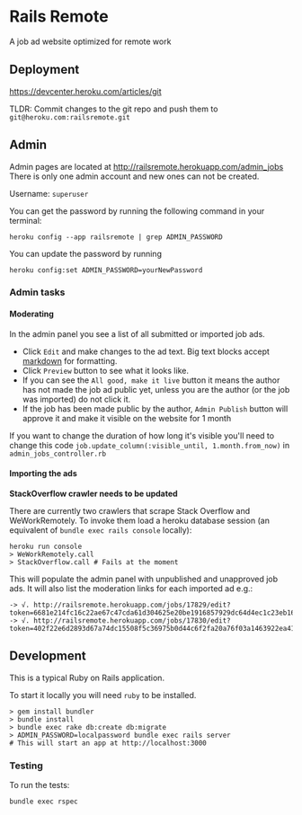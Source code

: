 # Rails Remote

A job ad website optimized for remote work

## Deployment

https://devcenter.heroku.com/articles/git

TLDR: Commit changes to the git repo and push them to `git@heroku.com:railsremote.git`

## Admin

Admin pages are located at http://railsremote.herokuapp.com/admin_jobs
There is only one admin account and new ones can not be created.

Username: `superuser`

You can get the password by running the following command in your terminal:

    heroku config --app railsremote | grep ADMIN_PASSWORD

You can update the password by running

    heroku config:set ADMIN_PASSWORD=yourNewPassword

### Admin tasks

#### Moderating

In the admin panel you see a list of all submitted or imported job ads.

- Click `Edit` and make changes to the ad text. Big text blocks accept [markdown](https://github.com/adam-p/markdown-here/wiki/Markdown-Cheatsheet) for formatting.
- Click `Preview` button to see what it looks like.
- If you can see the `All good, make it live` button it means the author has not made the job ad public yet, unless you are the author (or the job was imported) do not click it.
- If the job has been made public by the author, `Admin Publish` button will approve it and make it visible on the website for 1 month

If you want to change the duration of how long it's visible you'll need to change this code `job.update_column(:visible_until, 1.month.from_now)` in `admin_jobs_controller.rb`

#### Importing the ads

**StackOverflow crawler needs to be updated**

There are currently two crawlers that scrape Stack Overflow and WeWorkRemotely.
To invoke them load a heroku database session (an equivalent of `bundle exec rails console` locally):

```
heroku run console
> WeWorkRemotely.call
> StackOverflow.call # Fails at the moment
```

This will populate the admin panel with unpublished and unapproved job ads.
It will also list the moderation links for each imported ad e.g.:

```
-> √. http://railsremote.herokuapp.com/jobs/17829/edit?token=6681e214fc16c22ae67c47cda61d304625e20be1916857929dc64d4ec1c23eb16b922d73815c6f029a2c0c611e2628980064e8f86d6724a774f41178e99377cd50c0eaaa99a7295662575aa0ea520e95b34862f7ba112cb10bae87ffa9350814ba8290d3
-> √. http://railsremote.herokuapp.com/jobs/17830/edit?token=402f22e6d2893d67a74dc15508f5c36975b0d44c6f2fa20a76f03a1463922ea417ea60d90f5ce3bf02ec4d1952cd0a4b331c55a6c69c5529695cb73240854efc426507d6d6664d6c4a9f53d756f6e9c47fed0fda33cb4c3df9eaa9022b89a7af519c690e
```

## Development

This is a typical Ruby on Rails application.

To start it locally you will need `ruby` to be installed.

```
> gem install bundler
> bundle install
> bundle exec rake db:create db:migrate
> ADMIN_PASSWORD=localpassword bundle exec rails server
# This will start an app at http://localhost:3000
```

### Testing

To run the tests:

```
bundle exec rspec
```
